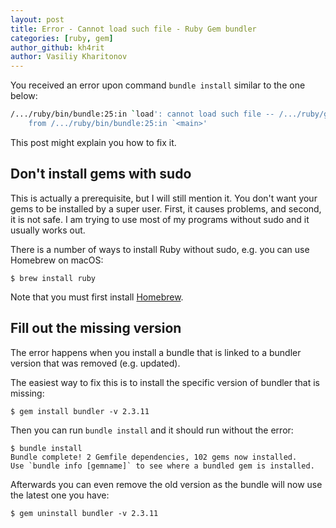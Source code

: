 ```yaml
---
layout: post
title: Error - Cannot load such file - Ruby Gem bundler
categories: [ruby, gem]
author_github: kh4rit
author: Vasiliy Kharitonov
---
```


You received an error upon command `bundle install` similar to the one below:

``` bash
/.../ruby/bin/bundle:25:in `load': cannot load such file -- /.../ruby/gems/3.1.0/gems/bundler-2.3.11/exe/bundle (LoadError)
	from /.../ruby/bin/bundle:25:in `<main>'
```

This post might explain you how to fix it.

## Don't install gems with sudo

This is actually a prerequisite, but I will still mention it. You don't want
your gems to be installed by a super user. First, it causes problems, and
second, it is not safe. I am trying to use most of my programs without sudo and
it usually works out.

There is a number of ways to install Ruby without sudo, e.g. you can use
Homebrew on macOS:

``` console
$ brew install ruby
```

Note that you must first install [Homebrew](https://brew.sh).

## Fill out the missing version

The error happens when you install a bundle that is linked to a bundler version
that was removed (e.g. updated).

The easiest way to fix this is to install the specific version of bundler that is missing:

``` console
$ gem install bundler -v 2.3.11
```

Then you can run `bundle install` and it should run without the error:

``` console
$ bundle install
Bundle complete! 2 Gemfile dependencies, 102 gems now installed.
Use `bundle info [gemname]` to see where a bundled gem is installed.
```

Afterwards you can even remove the old version as the bundle will now use the
latest one you have:

``` console
$ gem uninstall bundler -v 2.3.11
```
